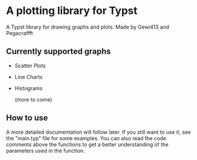# A plotting library for Typst

A Typst library for drawing graphs and plots.
Made by Gewi413 and Pegacraffft

## Currently supported graphs

- Scatter Plots

- Line Charts

- Histograms

  (more to come)

## How to use

A more detailed documentation will follow later. If you still want to use it, see the "main.typ" file for some examples. You can also read the code comments above the functions to get a better understanding of the parameters used in the function.
